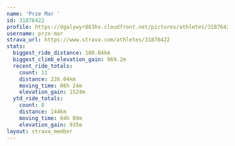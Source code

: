```yaml
---
name: 'Prze Mar '
id: 31876422
profile: https://dgalywyr863hv.cloudfront.net/pictures/athletes/31876422/22548952/6/large.jpg
username: prze-mar
strava_url: https://www.strava.com/athletes/31876422
stats:
  biggest_ride_distance: 180.04km
  biggest_climb_elevation_gain: 969.2m
  recent_ride_totals:
    count: 11
    distance: 226.04km
    moving_time: 06h 24m
    elevation_gain: 1524m
  ytd_ride_totals:
    count: 8
    distance: 144km
    moving_time: 04h 09m
    elevation_gain: 935m
layout: strava_member
--- 
```

